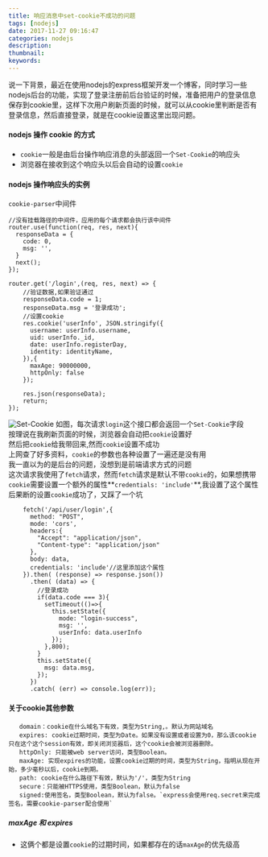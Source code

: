 ```yaml
---
title: 响应消息中set-cookie不成功的问题
tags: [nodejs]
date: 2017-11-27 09:16:47
categories: nodejs
description:
thumbnail:
keywords:
---
```

说一下背景，最近在使用nodejs的express框架开发一个博客，同时学习一些nodejs后台的功能，实现了登录注册前后台验证的时候，准备把用户的登录信息保存到cookie里，这样下次用户刷新页面的时候，就可以从cookie里判断是否有登录信息，然后直接登录，就是在cookie设置这里出现问题。
#### nodejs 操作 cookie 的方式
- `cookie`一般是由后台操作响应消息的头部返回一个`Set-Cookie`的响应头
- 浏览器在接收到这个响应头以后会自动的设置`cookie`
#### nodejs 操作响应头的实例  
<!-- more -->
`cookie-parser`中间件
```
//没有挂载路径的中间件，应用的每个请求都会执行该中间件
router.use(function(req, res, next){
  responseData = {
    code: 0,
    msg: '',
  }
  next();
});

router.get('/login',(req, res, next) => {
    //验证数据,如果验证通过
    responseData.code = 1;
    responseData.msg = '登录成功';
    //设置cookie
    res.cookie('userInfo', JSON.stringify({
      username: userInfo.username,
      uid: userInfo._id,
      date: userInfo.registerDay,
      identity: identityName,
    }),{
      maxAge: 90000000,
      httpOnly: false
    });

    res.json(responseData);
    return;
});
```

![Set-Cookie](http://ostu98x74.bkt.clouddn.com/setCookiesetCookie.png)
如图，每次请求`login`这个接口都会返回一个`Set-Cookie`字段  
按理说在我刷新页面的时候，浏览器会自动把`cookie`设置好  
然后把`cookie`给我带回来,然而`cookie`设置不成功  
上网查了好多资料，`cookie`的参数也各种设置了一遍还是没有用  
我一直以为的是后台的问题，没想到是前端请求方式的问题  
这次请求我使用了`fetch`请求，然而`fetch`请求是默认不带`cookie`的，如果想携带`cookie`需要设置一个额外的属性**`credentials: 'include'`**,我设置了这个属性后果断的设置`cookie`成功了，又踩了一个坑
```
    fetch('/api/user/login',{
      method: "POST",
      mode: 'cors',
      headers:{
        "Accept": "application/json",
        "Content-type": "application/json"
      },
      body: data,
      credentials: 'include'//这里添加这个属性
    }).then( (response) => response.json())
      .then( (data) => {
        //登录成功
        if(data.code === 3){
          setTimeout(()=>{
            this.setState({
              mode: "login-success",
              msg: '',
              userInfo: data.userInfo              
            });
          },800);
        }
        this.setState({
          msg: data.msg,
        });
      })
      .catch( (err) => console.log(err));
```
#### 关于cookie其他参数

```
   domain：cookie在什么域名下有效，类型为String,。默认为网站域名
   expires: cookie过期时间，类型为Date。如果没有设置或者设置为0，那么该cookie只在这个这个session有效，即关闭浏览器后，这个cookie会被浏览器删除。
   httpOnly: 只能被web server访问，类型Boolean。
   maxAge: 实现expires的功能，设置cookie过期的时间，类型为String，指明从现在开始，多少毫秒以后，cookie到期。
   path: cookie在什么路径下有效，默认为'/'，类型为String
   secure：只能被HTTPS使用，类型Boolean，默认为false
   signed:使用签名，类型Boolean，默认为false。`express会使用req.secret来完成签名，需要cookie-parser配合使用`
```
##### maxAge 和 expires
- 这俩个都是设置`cookie`的过期时间，如果都存在的话`maxAge`的优先级高

